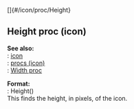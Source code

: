 []{#/icon/proc/Height}    
## Height proc (icon)    
**See also:**    
:   [icon](/ref/icon/icon.md)    
:   [procs (icon)](/ref/icon/proc/proc.md)    
:   [Width proc](/ref/icon/proc/Width/Width.md)    
<!-- -->    
**Format:**    
:   Height()    
This finds the height, in pixels, of the icon.  